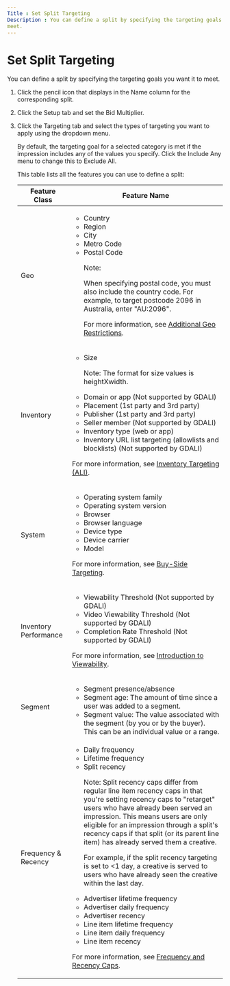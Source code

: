 ```yaml
---
Title : Set Split Targeting
Description : You can define a split by specifying the targeting goals you want it to
meet.
---
```



# Set Split Targeting



You can define a split by specifying the targeting goals you want it to
meet.



1.  Click the pencil icon that displays in the
    Name column for the corresponding
    split. 
2.  Click the
    Setup tab and set the
    Bid Multiplier.
3.  Click the
    Targeting tab and select the types
    of targeting you want to apply using the dropdown menu.
    

    By default, the targeting goal for a selected category is met if the
    impression includes any of the values you specify. Click the
    Include Any menu to change this to
    Exclude All.

    <div id="set-split-targeting__p_0c94b5ce-d5b3-4c97-bb84-2b3f363b7285"
    >

    This table lists all the features you can use to define a split:
    <table
    id="set-split-targeting__table_d758f483-ab75-4716-9ed0-2bbd4288dc27"
    class="table">
    <thead class="thead">
    <tr class="header row">
    <th
    id="set-split-targeting__table_d758f483-ab75-4716-9ed0-2bbd4288dc27__entry__1"
    class="entry">Feature Class</th>
    <th
    id="set-split-targeting__table_d758f483-ab75-4716-9ed0-2bbd4288dc27__entry__2"
    class="entry">Feature Name</th>
    </tr>
    </thead>
    <tbody class="tbody">
    <tr class="odd row">
    <td class="entry"
    headers="set-split-targeting__table_d758f483-ab75-4716-9ed0-2bbd4288dc27__entry__1">Geo</td>
    <td class="entry"
    headers="set-split-targeting__table_d758f483-ab75-4716-9ed0-2bbd4288dc27__entry__2"><ul>
    <li>Country</li>
    <li>Region</li>
    <li>City</li>
    <li>Metro Code</li>
    <li>Postal Code
    
    Note:
    <p>When specifying postal code, you must also include the country code.
    For example, to target postcode 2096 in Australia, enter "AU:2096".</p>
    <p>For more information, see <a
    href="additional-geo-restrictions-ali.html" class="xref"
    title="In addition to country, you can also restrict the impressions you target based on other geographic details of the users viewing them.">Additional
    Geo Restrictions</a>.</p>
    </li>
    </ul></td>
    </tr>
    <tr class="even row">
    <td class="entry"
    headers="set-split-targeting__table_d758f483-ab75-4716-9ed0-2bbd4288dc27__entry__1">Inventory</td>
    <td class="entry"
    headers="set-split-targeting__table_d758f483-ab75-4716-9ed0-2bbd4288dc27__entry__2"><ul>
    <li>Size
    
    Note: The format for size values is
    heightXwidth.
    </li>
    <li>Domain or app (Not supported by GDALI)</li>
    <li>Placement (1st party and 3rd party)</li>
    <li>Publisher (1st party and 3rd party)</li>
    <li>Seller member (Not supported by GDALI)</li>
    <li>Inventory type (web or app)</li>
    <li>Inventory URL list targeting (allowlists and blocklists) <span
    class="ph">(Not supported by GDALI)</li>
    </ul>
    <p>For more information, see <a href="inventory-targeting-ali.html"
    class="xref">Inventory Targeting (ALI)</a>.</p></td>
    </tr>
    <tr class="odd row">
    <td class="entry"
    headers="set-split-targeting__table_d758f483-ab75-4716-9ed0-2bbd4288dc27__entry__1">System</td>
    <td class="entry"
    headers="set-split-targeting__table_d758f483-ab75-4716-9ed0-2bbd4288dc27__entry__2"><ul>
    <li>Operating system family</li>
    <li>Operating system version</li>
    <li>Browser</li>
    <li>Browser language</li>
    <li>Device type</li>
    <li>Device carrier</li>
    <li>Model</li>
    </ul>
    <p>For more information, see <a href="buy-side-targeting.html"
    class="xref">Buy-Side Targeting</a>.</p></td>
    </tr>
    <tr class="even row">
    <td class="entry"
    headers="set-split-targeting__table_d758f483-ab75-4716-9ed0-2bbd4288dc27__entry__1">Inventory
    Performance</td>
    <td class="entry"
    headers="set-split-targeting__table_d758f483-ab75-4716-9ed0-2bbd4288dc27__entry__2"><ul>
    <li>Viewability Threshold (Not supported by
    GDALI)</li>
    <li>Video Viewability Threshold (Not supported by
    GDALI)</li>
    <li>Completion Rate Threshold (Not supported by
    GDALI)</li>
    </ul>
    <p>For more information, see <a href="introduction-to-viewability.html"
    class="xref">Introduction to Viewability</a>.</p></td>
    </tr>
    <tr class="odd row">
    <td class="entry"
    headers="set-split-targeting__table_d758f483-ab75-4716-9ed0-2bbd4288dc27__entry__1">Segment</td>
    <td class="entry"
    headers="set-split-targeting__table_d758f483-ab75-4716-9ed0-2bbd4288dc27__entry__2"><ul>
    <li>Segment presence/absence</li>
    <li>Segment age: The amount of time since a user was added to a
    segment.</li>
    <li>Segment value: The value associated with the segment (by you or by
    the buyer). This can be an individual value or a range.</li>
    </ul></td>
    </tr>
    <tr class="even row">
    <td class="entry"
    headers="set-split-targeting__table_d758f483-ab75-4716-9ed0-2bbd4288dc27__entry__1">Frequency
    &amp; Recency</td>
    <td class="entry"
    headers="set-split-targeting__table_d758f483-ab75-4716-9ed0-2bbd4288dc27__entry__2"><ul>
    <li>Daily frequency</li>
    <li>Lifetime frequency</li>
    <li>Split recency
    
    Note: Split recency caps differ from
    regular line item recency caps in that you're setting recency caps to
    "retarget" users who have already been served an impression. This means
    users are only eligible for an impression through a split's recency caps
    if that split (or its parent line item) has already served them a
    creative.
    <p>For example, if the split recency targeting is set to <span
    class="ph uicontrol">&lt;1 day, a creative is served to users who
    have already seen the creative within the last day.</p>
    </li>
    <li>Advertiser lifetime frequency</li>
    <li>Advertiser daily frequency</li>
    <li>Advertiser recency</li>
    <li>Line item lifetime frequency</li>
    <li>Line item daily frequency</li>
    <li>Line item recency</li>
    </ul>
    <p>For more information, see <a href="frequency-and-recency-caps.html"
    class="xref"
    title="From the Audience &amp; Location Targeting section, you can apply frequency and recency caps to your line item to prevent overexposure by limiting how many (frequency) and how often (recency) creatives are shown to a user. You can use the Creative Frequency and Recency Report to view how often and how frequently users are viewing a specific advertiser&#39;s creatives.">Frequency
    and Recency Caps</a>.</p></td>
    </tr>
    </tbody>
    </table>

    

    






